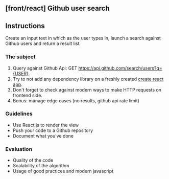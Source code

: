 ## [front/react] Github user search

## Instructions

Create an input text in which as the user types in, launch a search against
Github users and return a result list.

### The subject

1. Query against Github Api: GET https://api.github.com/search/users?q={USER}.
2. Try to not add any dependency library on a freshly created
   [create react app](https://github.com/facebook/create-react-app).
3. Don't forget to check against modern ways to make HTTP requests on frontend side.
4. Bonus: manage edge cases (no results, github api rate limit)

### Guidelines

- Use React.js to render the view
- Push your code to a Github repository
- Document what you've done

### Evaluation

- Quality of the code
- Scalability of the algorithm
- Usage of good practices and modern javascript
